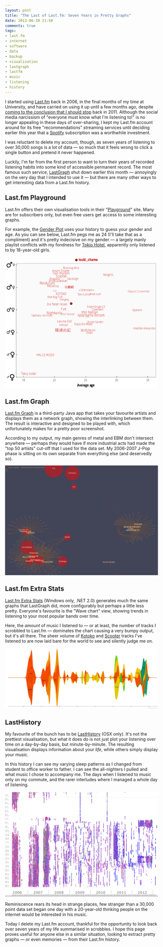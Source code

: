 ```yaml
---
layout: post
title: "The Last of Last.fm: Seven Years in Pretty Graphs"
date: 2013-06-30 21:50
comments: true
tags: 
- last.fm
- internet
- software
- data
- backup
- visualisation
- lastgraph
- lastfm
- music
- listening
- history
---
```


I started using [Last.fm](http://last.fm) back in 2006, in the final months of my time at University, and have carried on using it up until a few months ago, despite [coming to the conclusion that I should stop](/blog/could-i-live-without/) back in 2011. Although the social media narcissism of "everyone must know what I'm listening to!" is no longer appealing in these days of over-sharing, I kept my Last.fm account around for its free "recommendations" streaming services until deciding earlier this year that a [Spotify](https://www.spotify.com) subscription was a worthwhile investment.

I was reluctant to delete my account, though, as seven years of listening to over 30,000 songs is a lot of data &mdash; so much that it feels wrong to click a single button and pretend it never happened.

Luckily, I'm far from the first person to want to turn their years of recorded listening habits into some kind of accessible permanent record. The most famous such service, [LastGraph](http://lastgraph.aeracode.org/) shut down earlier this month &mdash; annoyingly on the very day that I intended to use it &mdash; but there are many other ways to get interesting data from a Last.fm history.

Last.fm Playground
------------------

Last.fm offers their own visualisation tools in their "[Playground](http://playground.last.fm/)" site. Many are for subscribers only, but even free users get access to some interesting graphs.

For example, the [Gender Plot](http://playground.last.fm/demo/genderplot) uses your history to guess your gender and age. As you can see below, Last.fm pegs me as 24 (I'll take that as a compliment) and it's pretty indecisive on my gender &mdash; a largely manly playlist conflicts with my fondness for [Tokio Hotel](https://en.wikipedia.org/wiki/Tokio_Hotel), apparently only listened to by 18-year-old girls.

[![Last.fm Gender Plot](/img/blog/2013/06/lastfm-gender.png)](/img/blog/2013/06/lastfm-gender.png)

Last.fm Graph
-------------

[Last.fm Graph](http://pages.swcp.com/~atomboy/lastfmgraph/) is a third-party Java app that takes your favourite artists and displays them as a network graph, showing the interlinking between them. The result is interactive and designed to be played with, which unfortunately makes for a pretty poor screenshot.

According to my output, my main genres of metal and EBM don't intersect anywhere &mdash; perhaps they would have if more industrial acts had made the "top 50 artists" cut-off that I used for the data set. My 2006-2007 J-Pop phase is sitting on its own separate from everything else (and deservedly so).

[![Last.fm Graph](/img/blog/2013/06/lastfm-graph.png)](/img/blog/2013/06/lastfm-graph.png)

Last.fm Extra Stats
-------------------

[Last.fm Extra Stats](http://www.last.fm/user/C26000/journal/2006/07/30/383m_last.fm_extra_stats) (Windows only, .NET 2.0) generates much the same graphs that LastGraph did, more configurably but perhaps a little less pretty. Everyone's favourite is the "Wave chart" view, showing trends in listening to your most popular bands over time.

Here, the *amount* of music I listened to &mdash; or at least, the number of tracks I scrobbled to Last.fm &mdash; dominates the chart causing a very bumpy output, but it's all there. The sheer volume of [Kotoko](https://en.wikipedia.org/wiki/Kotoko_%28singer%29) and [Scooter](https://en.wikipedia.org/wiki/Scooter_%28band%29) tracks I've listened to are now laid bare for the world to see and silently judge me on.

[![Last.fm Graph](/img/blog/2013/06/lastfm-wave.png)](/img/blog/2013/06/lastfm-wave.png)

LastHistory
-----------

My favourite of the bunch has to be [LastHistory](http://www.frederikseiffert.de/lasthistory/) (OSX only). It's not the prettiest visualisation, but what it does do is not just plot your listening over time on a day-by-day basis, but minute-by-minute. The resulting visualisation displays information about your *life*, while others simply display your music.

In this history I can see my varying sleep patterns as I changed from student to office worker to father. I can see the all-nighters I pulled and what music I chose to accompany me. The days when I listened to music only on my commute, and the rarer interludes where I managed a whole day of listening.

[![Last.fm Graph](/img/blog/2013/06/lastfm-time.png)](/img/blog/2013/06/lastfm-time.png)

Reminiscence rears its head in strange places, few stranger than a 30,000 point data set began one day with a 20-year-old thinking people on the internet would be interested in his music.

Today I delete my Last.fm account, thankful for the opportunity to look back over seven years of my life summarised in scrobbles. I hope this page proves useful for anyone else in a similar situation, looking to extract pretty graphs &mdash; or even memories &mdash; from their Last.fm history.
